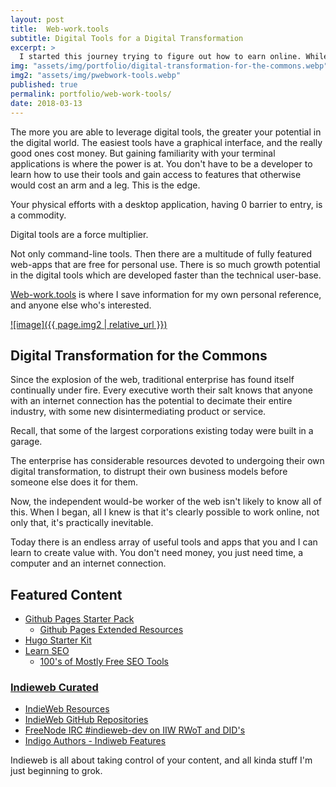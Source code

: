 ```yaml
---
layout: post
title:  Web-work.tools
subtitle: Digital Tools for a Digital Transformation
excerpt: >
  I started this journey trying to figure out how to earn online. While that's still a big part of it, I'm realizing that I just need to keep learning digital tools, and grow my skillset.
img: "assets/img/portfolio/digital-transformation-for-the-commons.webp"
img2: "assets/img/pwebwork-tools.webp"
published: true
permalink: portfolio/web-work-tools/
date: 2018-03-13
---
```


The more you are able to leverage digital tools, the greater your potential in the digital world. The easiest tools have a graphical interface, and the really good ones cost money. But gaining familiarity with your terminal applications is where the power is at. You don't have to be a developer to learn how to use their tools and gain access to features that otherwise would cost an arm and a leg. This is the edge. 

Your physical efforts with a desktop application, having 0 barrier to entry, is a commodity.

Digital tools are a force multiplier. 

Not only command-line tools.  Then there are a multitude of fully featured web-apps that are free for personal use. There is so much growth potential in the digital tools which are developed faster than the technical user-base.

[Web-work.tools](https://web-work.tools) is where I save information for my own personal reference, and anyone else who's interested. 

[![image]({{ page.img2 | relative_url }})](https://web-work.tools)

## Digital Transformation for the Commons

Since the explosion of the web, traditional enterprise has found itself continually under fire. Every executive worth their salt knows that anyone with an internet connection has the potential to decimate their entire industry, with some new disintermediating product or service.

Recall, that some of the largest corporations existing today were built in a garage.

The enterprise has considerable resources devoted to undergoing their own digital transformation, to distrupt their own business models before someone else does it for them.

Now, the independent would-be worker of the web isn't likely to know all of this. When I began, all I knew is that it's clearly possible to work online, not only that, it's practically inevitable. 

Today there is an endless array of useful tools and apps that you and I can learn to create value with. You don't need money, you just need time, a computer and an internet connection. 

## Featured Content
* [Github Pages Starter Pack](https://web-work.tools/jamstack/github-pages-starter-pack/)
  * [Github Pages Extended Resources](https://web-work.tools/jamstack/github-pages-extended-resources/)
* [Hugo Starter Kit](https://web-work.tools/jamstack/hugo-starter-kit/)
* [Learn SEO](https://web-work.tools/seo/learn/)
  * [100's of Mostly Free SEO Tools](https://web-work.tools/seo/tools/)


### [Indieweb Curated](https://github.com/web-work-tools/indieweb)
* [IndieWeb Resources](https://web-work.tools/indieweb/resources/)
* [IndieWeb GitHub Repositories](https://web-work.tools/indieweb/github-repos/)
* [FreeNode IRC #indieweb-dev on IIW RWoT and DID's](https://web-work.tools/indieweb/indieweb-dev-on-did/)
* [Indigo Authors - Indiweb Features](https://web-work.tools/indieweb/indigo-authors/)

Indieweb is all about taking control of your content, and all kinda stuff I'm just beginning to grok.
